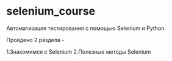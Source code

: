 # selenium_course
Автоматизация тестирования с помощью Selenium и Python.

Пройдено 2 раздела - 

1.Знакомимся с Selenium
2.Полезные методы Selenium
